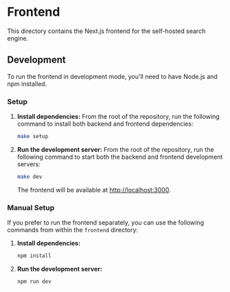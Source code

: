 # Frontend

This directory contains the Next.js frontend for the self-hosted search engine.

## Development

To run the frontend in development mode, you'll need to have Node.js and npm installed.

### Setup

1.  **Install dependencies:**
    From the root of the repository, run the following command to install both backend and frontend dependencies:
    ```bash
    make setup
    ```

2.  **Run the development server:**
    From the root of the repository, run the following command to start both the backend and frontend development servers:
    ```bash
    make dev
    ```
    The frontend will be available at [http://localhost:3000](http://localhost:3000).

### Manual Setup

If you prefer to run the frontend separately, you can use the following commands from within the `frontend` directory:

1.  **Install dependencies:**
    ```bash
    npm install
    ```

2.  **Run the development server:**
    ```bash
    npm run dev
    ```